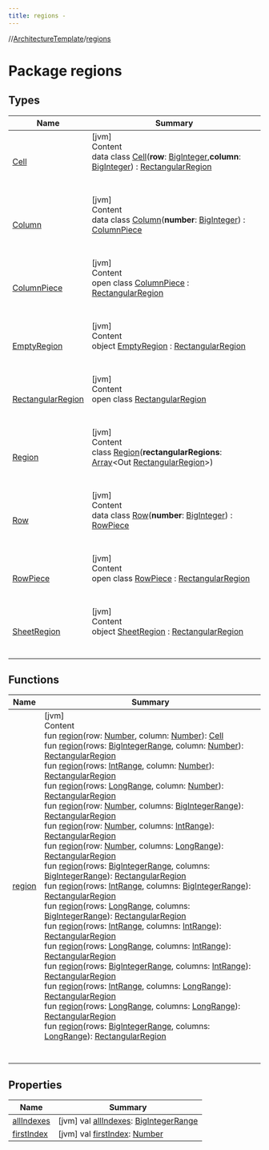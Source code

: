 ```yaml
---
title: regions -
---
```

//[ArchitectureTemplate](../index.md)/[regions](index.md)



# Package regions  


## Types  
  
|  Name|  Summary| 
|---|---|
| [Cell](-cell/index.md)| [jvm]  <br>Content  <br>data class [Cell](-cell/index.md)(**row**: [BigInteger](https://docs.oracle.com/javase/8/docs/api/java/math/BigInteger.html),**column**: [BigInteger](https://docs.oracle.com/javase/8/docs/api/java/math/BigInteger.html)) : [RectangularRegion](-rectangular-region/index.md)  <br><br><br>
| [Column](-column/index.md)| [jvm]  <br>Content  <br>data class [Column](-column/index.md)(**number**: [BigInteger](https://docs.oracle.com/javase/8/docs/api/java/math/BigInteger.html)) : [ColumnPiece](-column-piece/index.md)  <br><br><br>
| [ColumnPiece](-column-piece/index.md)| [jvm]  <br>Content  <br>open class [ColumnPiece](-column-piece/index.md) : [RectangularRegion](-rectangular-region/index.md)  <br><br><br>
| [EmptyRegion](-empty-region/index.md)| [jvm]  <br>Content  <br>object [EmptyRegion](-empty-region/index.md) : [RectangularRegion](-rectangular-region/index.md)  <br><br><br>
| [RectangularRegion](-rectangular-region/index.md)| [jvm]  <br>Content  <br>open class [RectangularRegion](-rectangular-region/index.md)  <br><br><br>
| [Region](-region/index.md)| [jvm]  <br>Content  <br>class [Region](-region/index.md)(**rectangularRegions**: [Array](https://kotlinlang.org/api/latest/jvm/stdlib/kotlin/-array/index.html)<Out [RectangularRegion](-rectangular-region/index.md)>)  <br><br><br>
| [Row](-row/index.md)| [jvm]  <br>Content  <br>data class [Row](-row/index.md)(**number**: [BigInteger](https://docs.oracle.com/javase/8/docs/api/java/math/BigInteger.html)) : [RowPiece](-row-piece/index.md)  <br><br><br>
| [RowPiece](-row-piece/index.md)| [jvm]  <br>Content  <br>open class [RowPiece](-row-piece/index.md) : [RectangularRegion](-rectangular-region/index.md)  <br><br><br>
| [SheetRegion](-sheet-region/index.md)| [jvm]  <br>Content  <br>object [SheetRegion](-sheet-region/index.md) : [RectangularRegion](-rectangular-region/index.md)  <br><br><br>


## Functions  
  
|  Name|  Summary| 
|---|---|
| [region](region.md)| [jvm]  <br>Content  <br>fun [region](region.md)(row: [Number](https://kotlinlang.org/api/latest/jvm/stdlib/kotlin/-number/index.html), column: [Number](https://kotlinlang.org/api/latest/jvm/stdlib/kotlin/-number/index.html)): [Cell](-cell/index.md)  <br>fun [region](region.md)(rows: [BigIntegerRange](../sequences/-big-integer-range/index.md), column: [Number](https://kotlinlang.org/api/latest/jvm/stdlib/kotlin/-number/index.html)): [RectangularRegion](-rectangular-region/index.md)  <br>fun [region](region.md)(rows: [IntRange](https://kotlinlang.org/api/latest/jvm/stdlib/kotlin.ranges/-int-range/index.html), column: [Number](https://kotlinlang.org/api/latest/jvm/stdlib/kotlin/-number/index.html)): [RectangularRegion](-rectangular-region/index.md)  <br>fun [region](region.md)(rows: [LongRange](https://kotlinlang.org/api/latest/jvm/stdlib/kotlin.ranges/-long-range/index.html), column: [Number](https://kotlinlang.org/api/latest/jvm/stdlib/kotlin/-number/index.html)): [RectangularRegion](-rectangular-region/index.md)  <br>fun [region](region.md)(row: [Number](https://kotlinlang.org/api/latest/jvm/stdlib/kotlin/-number/index.html), columns: [BigIntegerRange](../sequences/-big-integer-range/index.md)): [RectangularRegion](-rectangular-region/index.md)  <br>fun [region](region.md)(row: [Number](https://kotlinlang.org/api/latest/jvm/stdlib/kotlin/-number/index.html), columns: [IntRange](https://kotlinlang.org/api/latest/jvm/stdlib/kotlin.ranges/-int-range/index.html)): [RectangularRegion](-rectangular-region/index.md)  <br>fun [region](region.md)(row: [Number](https://kotlinlang.org/api/latest/jvm/stdlib/kotlin/-number/index.html), columns: [LongRange](https://kotlinlang.org/api/latest/jvm/stdlib/kotlin.ranges/-long-range/index.html)): [RectangularRegion](-rectangular-region/index.md)  <br>fun [region](region.md)(rows: [BigIntegerRange](../sequences/-big-integer-range/index.md), columns: [BigIntegerRange](../sequences/-big-integer-range/index.md)): [RectangularRegion](-rectangular-region/index.md)  <br>fun [region](region.md)(rows: [IntRange](https://kotlinlang.org/api/latest/jvm/stdlib/kotlin.ranges/-int-range/index.html), columns: [BigIntegerRange](../sequences/-big-integer-range/index.md)): [RectangularRegion](-rectangular-region/index.md)  <br>fun [region](region.md)(rows: [LongRange](https://kotlinlang.org/api/latest/jvm/stdlib/kotlin.ranges/-long-range/index.html), columns: [BigIntegerRange](../sequences/-big-integer-range/index.md)): [RectangularRegion](-rectangular-region/index.md)  <br>fun [region](region.md)(rows: [IntRange](https://kotlinlang.org/api/latest/jvm/stdlib/kotlin.ranges/-int-range/index.html), columns: [IntRange](https://kotlinlang.org/api/latest/jvm/stdlib/kotlin.ranges/-int-range/index.html)): [RectangularRegion](-rectangular-region/index.md)  <br>fun [region](region.md)(rows: [LongRange](https://kotlinlang.org/api/latest/jvm/stdlib/kotlin.ranges/-long-range/index.html), columns: [IntRange](https://kotlinlang.org/api/latest/jvm/stdlib/kotlin.ranges/-int-range/index.html)): [RectangularRegion](-rectangular-region/index.md)  <br>fun [region](region.md)(rows: [BigIntegerRange](../sequences/-big-integer-range/index.md), columns: [IntRange](https://kotlinlang.org/api/latest/jvm/stdlib/kotlin.ranges/-int-range/index.html)): [RectangularRegion](-rectangular-region/index.md)  <br>fun [region](region.md)(rows: [IntRange](https://kotlinlang.org/api/latest/jvm/stdlib/kotlin.ranges/-int-range/index.html), columns: [LongRange](https://kotlinlang.org/api/latest/jvm/stdlib/kotlin.ranges/-long-range/index.html)): [RectangularRegion](-rectangular-region/index.md)  <br>fun [region](region.md)(rows: [LongRange](https://kotlinlang.org/api/latest/jvm/stdlib/kotlin.ranges/-long-range/index.html), columns: [LongRange](https://kotlinlang.org/api/latest/jvm/stdlib/kotlin.ranges/-long-range/index.html)): [RectangularRegion](-rectangular-region/index.md)  <br>fun [region](region.md)(rows: [BigIntegerRange](../sequences/-big-integer-range/index.md), columns: [LongRange](https://kotlinlang.org/api/latest/jvm/stdlib/kotlin.ranges/-long-range/index.html)): [RectangularRegion](-rectangular-region/index.md)  <br><br><br>


## Properties  
  
|  Name|  Summary| 
|---|---|
| [allIndexes](index.md#regions//allIndexes/#/PointingToDeclaration/)|  [jvm] val [allIndexes](index.md#regions//allIndexes/#/PointingToDeclaration/): [BigIntegerRange](../sequences/-big-integer-range/index.md)   <br>
| [firstIndex](index.md#regions//firstIndex/#/PointingToDeclaration/)|  [jvm] val [firstIndex](index.md#regions//firstIndex/#/PointingToDeclaration/): [Number](https://kotlinlang.org/api/latest/jvm/stdlib/kotlin/-number/index.html)   <br>


